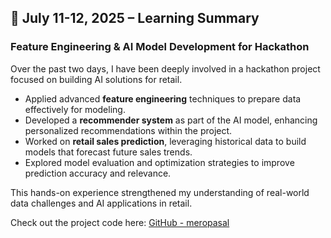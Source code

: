 ## 📅 July 11-12, 2025 – Learning Summary

###  Feature Engineering & AI Model Development for Hackathon

Over the past two days, I have been deeply involved in a hackathon project focused on building AI solutions for retail.

- Applied advanced **feature engineering** techniques to prepare data effectively for modeling.
- Developed a **recommender system** as part of the AI model, enhancing personalized recommendations within the project.
- Worked on **retail sales prediction**, leveraging historical data to build models that forecast future sales trends.
- Explored model evaluation and optimization strategies to improve prediction accuracy and relevance.

This hands-on experience strengthened my understanding of real-world data challenges and AI applications in retail.

Check out the project code here: [GitHub - meropasal](https://github.com/kar137/meropasal)
